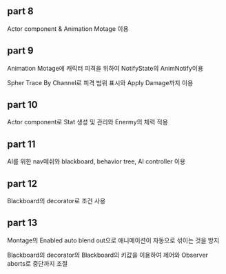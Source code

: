 ## part 8

Actor component & Animation Motage 이용

## part 9

Animation Motage에 캐릭터 피격을 위하여 NotifyState의 AnimNotify이용

Spher Trace By Channel로 피격 범위 표시와 Apply Damage까지 이용

## part 10

Actor component로 Stat 생성 및 관리와 Enermy의 체력 적용 

## part 11

AI를 위한 nav메쉬와 blackboard, behavior tree, AI controller 이용

## part 12

Blackboard의 decorator로 조건 사용

## part 13

Montage의 Enabled auto blend out으로 애니메이션이 자동으로 섞이는 것을 방지

Blackboard의 decorator의 Blackboard의 키값을 이용하여 제어와 Observer aborts로 중단까지 조절